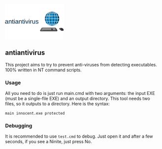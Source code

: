 ![](logo.png)

## antiantivirus

This project aims to try to prevent anti-viruses from detecting executables. 100% written in NT command scripts.

### Usage

All you need to do is just run main.cmd with two arguments: the input EXE (must be a single-file EXE) and an output directory. This tool needs two files, so it outputs to a directory. Here is the syntax:

```
main innocent.exe protected
```

### Debugging

It is recommended to use `test.cmd` to debug. Just open it and after a few seconds, if you see a Ninite, just press No.
